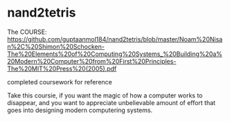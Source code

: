 # nand2tetris
The COURSE: https://github.com/guptaanmol184/nand2tetris/blob/master/Noam%20Nisan%2C%20Shimon%20Schocken-The%20Elements%20of%20Computing%20Systems_%20Building%20a%20Modern%20Computer%20from%20First%20Principles-The%20MIT%20Press%20(2005).pdf

completed coursework for reference

Take this coursie, if you want the magic of how a computer works to disappear, and you want to appreciate unbelievable amount of effort that goes into designing modern computering systems.
